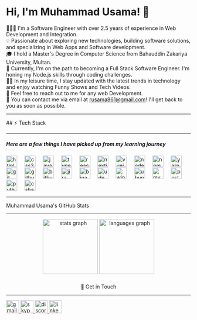 # Hi, I'm Muhammad Usama! 👋

👨🏻‍💻 I'm a Software Engineer with over 2.5 years of experience in Web Development and Integration.  
💡 Passionate about exploring new technologies, building software solutions, and specializing in Web Apps and Software development.  
🎓 I hold a Master's Degree in Computer Science from Bahauddin Zakariya University, Multan.  
🌱 Currently, I'm on the path to becoming a Full Stack Software Engineer. I'm honing my Node.js skills through coding challenges.  
✍🏻 In my leisure time, I stay updated with the latest trends in technology and enjoy watching Funny Shows and Tech Videos.  
💬 Feel free to reach out to me for any web Development.  
📨 You can contact me via email at rusama861@gmail.com! I'll get back to you as soon as possible.  
<hr>
## ⚡ Tech Stack
<hr>

<div align="left">
  <h5> Here are a few things I have picked up from my learning journey </h5>
  <img src="https://cdn.jsdelivr.net/gh/devicons/devicon/icons/html5/html5-original.svg" height="30" alt="html5 logo"  />
  <img width="12" />
      <img src="https://cdn.jsdelivr.net/gh/devicons/devicon/icons/css3/css3-original.svg" height="30" alt="css3 logo"  />
  <img width="12" />
  <img src="https://cdn.jsdelivr.net/gh/devicons/devicon/icons/javascript/javascript-original.svg" height="30" alt="javascript logo"  />
  <img width="12" />
  <img src="https://cdn.jsdelivr.net/gh/devicons/devicon/icons/typescript/typescript-original.svg" height="30" alt="typescript logo"  />
  <img width="12" />
  <img src="https://cdn.jsdelivr.net/gh/devicons/devicon/icons/react/react-original.svg" height="30" alt="react logo"  />
  <img width="12" />
<img src="https://cdn.jsdelivr.net/gh/devicons/devicon/icons/nextjs/nextjs-original.svg" height="30" alt="nextjs logo" />
  <img width="12" />
    <img src="https://cdn.jsdelivr.net/gh/devicons/devicon/icons/vuejs/vuejs-original.svg" height="30" alt="vuejs logo" />
  <img width="12" />
<img src="https://cdn.jsdelivr.net/gh/devicons/devicon/icons/nodejs/nodejs-original.svg" height="30" alt="nodejs logo"  />
  <img width="12" />
<img src="https://cdn.jsdelivr.net/gh/devicons/devicon/icons/npm/npm-original-wordmark.svg" height="30" alt="npm logo" />
  <img width="12" />
<img src="https://cdn.jsdelivr.net/gh/devicons/devicon/icons/yarn/yarn-original.svg" height="30" alt="yarn logo" />
  <img width="12" />
<img src="https://cdn.jsdelivr.net/gh/devicons/devicon/icons/git/git-original.svg" height="30" alt="git logo" />
  <img width="12" />
<img src="https://cdn.jsdelivr.net/gh/devicons/devicon/icons/github/github-original.svg" height="30" alt="github logo" />
  <img width="12" />
<img src="https://cdn.jsdelivr.net/gh/devicons/devicon/icons/bitbucket/bitbucket-original.svg" height="30" alt="bitbucket logo" />
  <img width="12" />
<img src="https://cdn.jsdelivr.net/gh/devicons/devicon/icons/jira/jira-original.svg" height="30" alt="jira logo" />
  <img width="12" />
<img src="https://cryptologos.cc/logos/binance-coin-bnb-logo.svg?v=025" height="30" alt="binance logo" />
  <img width="12" />
<img src="https://cdn.worldvectorlogo.com/logos/udemy-1.svg" height="30" alt="udemy logo" />
  <img width="12" />
<img src="https://cdn.jsdelivr.net/gh/devicons/devicon/icons/windows8/windows8-original.svg" height="30" alt="windows logo" />
  <img width="12" />
<img src="https://cdn.jsdelivr.net/gh/devicons/devicon/icons/ubuntu/ubuntu-plain.svg" height="30" alt="ubuntu logo" />
  <img width="12" />
<img src="https://cdn.jsdelivr.net/gh/devicons/devicon/icons/mysql/mysql-original.svg" height="30" alt="mysql logo" />
  <img width="12" />
<img src="https://cdn.jsdelivr.net/gh/devicons/devicon/icons/postgresql/postgresql-original.svg" height="30" alt="postgresql logo" />
  <img width="12" />
  <img src="https://cdn.jsdelivr.net/gh/devicons/devicon/icons/python/python-original.svg" height="30" alt="python logo"  />
  <img width="12" />
  <img src="https://cdn.jsdelivr.net/gh/devicons/devicon/icons/csharp/csharp-original.svg" height="30" alt="csharp logo"  />
</div>
<hr>
Muhammad Usama's GitHub Stats
<hr>

<div align="center">
<div>
  <img src="https://github-readme-stats.vercel.app/api?username=Muhammad&hide_title=false&hide_rank=false&show_icons=true&include_all_commits=true&count_private=true&disable_animations=false&theme=dracula&locale=en&hide_border=false" height="150" alt="stats graph"  />
<img src="https://github-readme-stats.vercel.app/api/top-langs?username=talhasajid&locale=en&hide_title=false&layout=compact&card_width=320&langs_count=5&theme=dracula&hide_border=false&langs=JavaScript,React,Next.js,Vue.js,Node.js" height="150" alt="languages graph" />



</div>


###


📨 Get in Touch
<hr>
<div align="left">
<a href="https://mail.google.com/mail/u/0/#inbox" target="_blank" rel="noopener noreferrer">
  <img src="https://img.shields.io/static/v1?message=Gmail&logo=gmail&label=&color=D14836&logoColor=white&labelColor=&style=for-the-badge" height="35" alt="gmail logo" />
</a>
<a href="https://join.skype.com/invite/jBFQaVQ0ZfTS" target="_blank" rel="noopener noreferrer">
  <img src="https://img.shields.io/static/v1?message=Skype&logo=skype&label=&color=00AFF0&logoColor=white&labelColor=&style=for-the-badge" height="35" alt="skype logo" />
</a>

<a href="https://discord.com/users/muhammadusamaiqabal" target="_blank" rel="noopener noreferrer">
  <img src="https://img.shields.io/static/v1?message=Discord&logo=discord&label=&color=7289DA&logoColor=white&labelColor=&style=for-the-badge" height="35" alt="discord logo" />
</a>


<a href="https://www.linkedin.com/in/muhammad-usama-iqbal1/" target="_blank" rel="noopener noreferrer">
  <img src="https://img.shields.io/static/v1?message=LinkedIn&logo=linkedin&label=&color=0077B5&logoColor=white&labelColor=&style=for-the-badge" height="35" alt="linkedin logo" />
</a>


</div>


